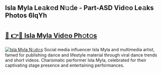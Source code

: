 ## Isla Myla Le𝚊k𝚎d N𝚞𝚍e - Part-ASD Vid𝚎o Le𝚊ks Photos 6lqYh

# <h2><a href="http://fbf6fyb.evod.top/?m=Isla+Myla">🔗 👉🔴 Isla Myla Vid𝚎o Ph𝚘t𝚘s</a></h2>

[![Isla Myla N𝚞d𝚎s](https://i.imgur.com/8V9OHl7.gif)](http://fbf6fyb.evod.top/?m=Isla+Myla)
Social media influencer Isla Myla and multimedia artist, famed for publishing dance and lifestyle material through viral dance trends and short videos. Charismatic performer Isla Myla, celebrated for their captivating stage presence and entertaining performances. 
